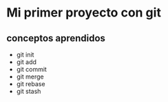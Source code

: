 # Mi primer proyecto con git

## conceptos aprendidos 

* git init
* git add
* git commit
* git merge
* git rebase
* git stash